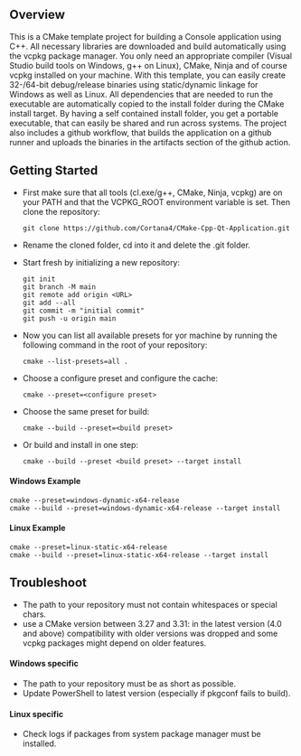 ## Overview

This is a CMake template project for building a Console application using C++. All
necessary libraries are downloaded and build automatically using the vcpkg
package manager. You only need an appropriate compiler (Visual Studio build
tools on Windows, g++ on Linux), CMake, Ninja and of course vcpkg installed on
your machine. With this template, you can easily create 32-/64-bit debug/release
binaries using static/dynamic linkage for Windows as well as Linux. All
dependencies that are needed to run the executable are automatically copied to
the install folder during the CMake install target. By having a self contained
install folder, you get a portable executable, that can easily be shared and
run across systems. The project also includes a github workflow, that builds
the application on a github runner and uploads the binaries in the artifacts
section of the github action.

## Getting Started

- First make sure that all tools (cl.exe/g++, CMake, Ninja, vcpkg) are on your
  PATH and that the VCPKG_ROOT environment variable is set. Then clone the
  repository:

  `git clone https://github.com/Cortana4/CMake-Cpp-Qt-Application.git`

- Rename the cloned folder, cd into it and delete the .git folder.

- Start fresh by initializing a new repository:

  `git init`<br>
  `git branch -M main`<br>
  `git remote add origin <URL>`<br>
  `git add --all`<br>
  `git commit -m "initial commit"`<br>
  `git push -u origin main`

- Now you can list all available presets for yor machine by running the
  following command in the root of your repository:

  `cmake --list-presets=all .`

- Choose a configure preset and configure the cache:

  `cmake --preset=<configure preset>`

- Choose the same preset for build:

  `cmake --build --preset=<build preset>`

- Or build and install in one step:

  `cmake --build --preset <build preset> --target install`

#### Windows Example

`cmake --preset=windows-dynamic-x64-release`<br>
`cmake --build --preset=windows-dynamic-x64-release --target install`

#### Linux Example

`cmake --preset=linux-static-x64-release`<br>
`cmake --build --preset=linux-static-x64-release --target install`

## Troubleshoot

- The path to your repository must not contain whitespaces or special chars.
- use a CMake version between 3.27 and 3.31: in the latest version (4.0 and
  above) compatibility with older versions was dropped and some vcpkg packages
  might depend on older features.

#### Windows specific

- The path to your repository must be as short as possible.
- Update PowerShell to latest version (especially if pkgconf fails to build).

#### Linux specific

- Check logs if packages from system package manager must be installed.
